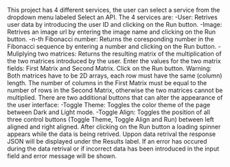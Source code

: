 This project has 4 different services, the user can select a service from the dropdown menu labeled Select an API.
The 4 services are:
-User:
Retrives user data by introducing the user ID and clicking on the Run button.
-Image:
Retrives an image url by entering the image name and clicking on the Run button.
-n-th Fibonacci number:
Returns the coresponding number in the Fibonacci sequence by entering a number and clicking on the Run button.
-Muliplying two matrices:
Returns the resulting matrix of the multiplication of the two matrices introduced by the user.
Enter the values for the two matrix fields: First Matrix and Second Matrix.
Click on the Run button.
Warning:
Both matrices have to be 2D arrays, each row must have the same (column) length.
The number of columns in the First Matrix must be equal to the number of rows in the Second Matrix, otherwise the two matrices cannot be multiplied.
There are two additional buttons that can alter the appearance of the user interface:
-Toggle Theme:
Toggles the color theme of the page between Dark and Light mode.
-Toggle Align:
Toggles the position of all three control buttons (Toggle Theme, Toggle Align and Run) between left aligned and right aligned.
After clicking on the Run button a loading spinner appears while the data is being retrived.
Uppon data retrival the response JSON will be displayed under the Results label.
If an error has occured during the data retrival or if incorrect data has been introduced in the input field and error message will be shown.

